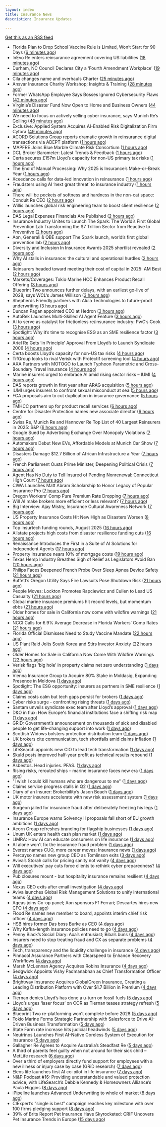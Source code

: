 ```yaml
---
layout: index
title: Insurance News
description: Insurance Updates

---
```


[Get this as an RSS feed](/insurance.rss)

<!-- news_marker starts -->
- Florida Plan to Drop School Vaccine Rule is Limited, Won’t Start for 90 Days ([6 minutes ago](https://www.insurancejournal.com/news/southeast/2025/09/09/838511.htm))
- InEvo Re enters reinsurance agreement covering US liabilities ([18 minutes ago](https://www.reinsurancene.ws/inevo-re-enters-reinsurance-agreement-covering-us-liabilities/))
- Durham, NC Council Declares City a ‘Fourth Amendment Workplace’ ([19 minutes ago](https://www.insurancejournal.com/news/southeast/2025/09/09/838506.htm))
- Cila changes name and overhauls Charter ([25 minutes ago](https://www.postonline.co.uk/claims/7958987/cila-changes-name-and-overhauls-charter))
- Ansvar Insurance Charity Workshop; Insights & Training ([28 minutes ago](https://insurance-edge.net/2025/09/09/ansvar-insurance-charity-workshop-insights-training/))
- Former WhatsApp Employee Says Bosses Ignored Cybersecurity Flaws ([42 minutes ago](https://www.insurancejournal.com/news/national/2025/09/09/838499.htm))
- Virginia’s Disaster Fund Now Open to Home and Business Owners ([44 minutes ago](https://www.insurancejournal.com/news/east/2025/09/09/838491.htm))
- We need to focus on actively selling cyber insurance, says Munich Re’s Golling ([48 minutes ago](https://www.reinsurancene.ws/we-need-to-focus-on-actively-selling-cyber-insurance-says-munich-res-golling/))
- Exclusive: Applied System Acquires AI-Enabled Risk Digitalization Firm Cytora ([49 minutes ago](https://www.insurancejournal.com/news/national/2025/09/09/838445.htm))
- ACORD Solutions Group reports dramatic growth in reinsurance digital transactions via ADEPT platform ([1 hours ago](https://www.reinsurancene.ws/acord-solutions-group-reports-dramatic-growth-in-reinsurance-digital-transactions-via-adept-platform/))
- MAPFRE Joins Blue Marble Climate Risk Consortium ([1 hours ago](https://insurance-edge.net/2025/09/09/mapfre-joins-blue-marble-climate-risk-consortium/))
- DCL Broker Barometer: Latest Trends & Feedback ([1 hours ago](https://insurance-edge.net/2025/09/09/dcl-broker-barometer-latest-trends-feedback/))
- Certa secures £157m Lloyd’s capacity for non-US primary tax risks ([1 hours ago](https://www.reinsurancene.ws/certa-secures-157m-lloyds-capacity-for-non-us-primary-tax-risks/))
- The End of Manual Processing: Why 2025 is Insurance’s Make-or-Break Year ([1 hours ago](https://insurance-edge.net/2025/09/09/the-end-of-manual-processing-why-2025-is-insurances-make-or-break-year/))
- Xceedance calls for data-led innovation in reinsurance ([1 hours ago](https://www.reinsurancene.ws/xceedance-calls-for-data-led-innovation-in-reinsurance/))
- Fraudsters using AI ‘next great threat’ to insurance industry ([1 hours ago](https://www.postonline.co.uk/news/7958959/fraudsters-using-ai-%E2%80%98next-great-threat%E2%80%99-to-insurance-industry))
- There will be pockets of softness and hardness in the non-cat space: Conduit Re CEO ([2 hours ago](https://www.reinsurancene.ws/there-will-be-pockets-of-softness-and-hardness-in-the-non-cat-space-conduit-re-ceo/))
- Willis launches global risk engineering team to boost client resilience ([2 hours ago](https://www.insurancebusinessmag.com/uk/news/breaking-news/willis-launches-global-risk-engineering-team-to-boost-client-resilience-548977.aspx))
- DAS Legal Expenses Financials Are Published ([2 hours ago](https://insurance-edge.net/2025/09/09/das-legal-expenses-financials-are-published/))
- Insurance Industry Unites to Launch The Spark: The World’s First Global Prevention Lab Transforming the $7 Trillion Sector from Reactive to Preventive ([2 hours ago](https://www.insurtechinsights.com/insurance-industry-unites-to-launch-the-spark-the-worlds-first-global-prevention-lab-transforming-the-7-trillion-sector-from-reactive-to-preventive/))
- Aon, Generali & QBE support The Spark launch, world’s first global prevention lab ([2 hours ago](https://www.reinsurancene.ws/aon-generali-qbe-support-the-spark-launch-worlds-first-global-prevention-lab/))
- Diversity and Inclusion In Insurance Awards 2025 shortlist revealed ([2 hours ago](https://www.postonline.co.uk/people/7958962/diversity-and-inclusion-in-insurance-awards-2025-shortlist-revealed))
- Why AI stalls in insurance: the cultural and operational hurdles ([2 hours ago](https://www.insurancebusinessmag.com/uk/news/technology/why-ai-stalls-in-insurance-the-cultural-and-operational-hurdles-548973.aspx))
- Reinsurers headed toward meeting their cost of capital in 2025: AM Best ([2 hours ago](https://www.reinsurancene.ws/reinsurers-headed-toward-meeting-their-cost-of-capital-in-2025-am-best/))
- Markets/Coverages: Tokio Marine HCC Enhances Product Recall Offering ([3 hours ago](https://www.insurancejournal.com/news/international/2025/09/09/838480.htm))
- Blueprint Two announces further delays, with an earliest go-live of 2028, says WCL’s James Willison ([3 hours ago](https://www.reinsurancene.ws/blueprint-two-announces-further-delays-with-an-earliest-go-live-of-2028-says-wcls-james-willison/))
- Shepherds Friendly partners with Alula Technologies to future-proof underwriting ([3 hours ago](https://ifamagazine.com/shepherds-friendly-partners-with-alula-technologies-to-future-proof-underwriting/))
- Duncan Pagan appointed CEO at Hedron ([3 hours ago](https://www.postonline.co.uk/broker/7958984/duncan-pagan-appointed-ceo-at-hedron))
- AutoRek Launches Multi-Skilled AI Agent Feature ([3 hours ago](https://insurance-edge.net/2025/09/09/autorek-launches-multi-skilled-ai-agent-feature/))
- AI to serve as catalyst for frictionless re/insurance industry: PwC’s Cook ([3 hours ago](https://www.reinsurancene.ws/ai-to-serve-as-catalyst-for-frictionless-re-insurance-industry-pwcs-cook/))
- Spotlight: Why it’s time to recognise ESG as an SME resilience factor ([3 hours ago](https://www.postonline.co.uk/market-access/7958109/spotlight-why-it%E2%80%99s-time-to-recognise-esg-as-an-sme-resilience-factor))
- Ariel Re Gets ‘In Principle’ Approval From Lloyd’s to Launch Syndicate 2006 ([4 hours ago](https://www.insurancejournal.com/news/international/2025/09/09/838308.htm))
- Certa boosts Lloyd’s capacity for non-US tax risks ([4 hours ago](https://www.insurancebusinessmag.com/uk/news/breaking-news/certa-boosts-lloyds-capacity-for-nonus-tax-risks-548964.aspx))
- TifGroup looks to rival Verisk with Protectif screening tool ([4 hours ago](https://www.postonline.co.uk/news/7958977/tifgroup-looks-to-rival-verisk-with-protectif-screening-tool))
- AXA Partners with MOTOGO to Launch Typhoon Parametric and Cross-Boundary Travel Insurance ([4 hours ago](https://www.insurtechinsights.com/axa-partners-with-motogo-to-launch-typhoon-parametric-and-cross-boundary-travel-insurance/))
- Marine insurers urged to embrace AI amid rising sector risks – IUMI ([4 hours ago](https://www.insurancebusinessmag.com/uk/news/marine/marine-insurers-urged-to-embrace-ai-amid-rising-sector-risks--iumi-548943.aspx))
- DAS reports growth in first year after ARAG acquisition ([5 hours ago](https://www.insurancebusinessmag.com/uk/news/breaking-news/das-reports-growth-in-first-year-after-arag-acquisition-548961.aspx))
- IUMI urges insurers to confront sexual misconduct at sea ([5 hours ago](https://www.insurancebusinessmag.com/uk/news/marine/iumi-urges-insurers-to-confront-sexual-misconduct-at-sea-548936.aspx))
- FCA proposals aim to cut duplication in insurance governance ([5 hours ago](https://www.insurancebusinessmag.com/uk/news/breaking-news/fca-proposals-aim-to-cut-duplication-in-insurance-governance-548935.aspx))
- TMHCC partners up for product recall services ([6 hours ago](https://www.insurancebusinessmag.com/uk/news/breaking-news/tmhcc-partners-up-for-product-recall-services-548933.aspx))
- Centre for Disaster Protection names new associate director ([6 hours ago](https://www.insurancebusinessmag.com/uk/news/breaking-news/centre-for-disaster-protection-names-new-associate-director-548932.aspx))
- Swiss Re, Munich Re and Hannover Re Top List of 40 Largest Reinsurers in 2025: S&P ([6 hours ago](https://www.insurancejournal.com/news/international/2025/09/09/838096.htm))
- Google Sued by Advertising Exchange Over Monopoly Violations ([7 hours ago](https://www.insurancejournal.com/news/national/2025/09/09/838424.htm))
- Automakers Debut New EVs, Affordable Models at Munich Car Show ([7 hours ago](https://www.insurancejournal.com/news/international/2025/09/09/838440.htm))
- Disasters Damage $12.7 Billion of African Infrastructure a Year ([7 hours ago](https://www.insurancejournal.com/news/international/2025/09/09/838427.htm))
- French Parliament Ousts Prime Minister, Deepening Political Crisis ([7 hours ago](https://www.insurancejournal.com/news/international/2025/09/09/838421.htm))
- Agent Has No Duty to Tell Insured of Pending Nonrenewal: Connecticut High Court ([7 hours ago](https://www.insurancejournal.com/news/east/2025/09/09/838430.htm))
- CIWA Launches Matt Abram Scholarship to Honor Legacy of Popular Insurance Pro ([7 hours ago](https://www.insurancejournal.com/news/west/2025/09/09/837411.htm))
- Oregon Workers’ Comp Pure Premium Rate Dropping ([7 hours ago](https://www.insurancejournal.com/news/west/2025/09/09/838416.htm))
- Will AI make brokers more efficient or less relevant? ([7 hours ago](https://www.postonline.co.uk/broker/7958949/will-ai-make-brokers-more-efficient-or-less-relevant))
- Big Interview: Ajay Mistry, Insurance Cultural Awareness Network ([7 hours ago](https://www.postonline.co.uk/people/7958865/big-interview-ajay-mistry-insurance-cultural-awareness-network))
- US Property Insurance Costs Hit New High as Disasters Worsen ([8 hours ago](https://www.insurancejournal.com/news/national/2025/09/09/838409.htm))
- Top insurtech funding rounds, August 2025 ([16 hours ago](https://www.dig-in.com/list/top-insurtech-funding-rounds-august-2025))
- Allstate projects high costs from disaster resilience funding cuts ([16 hours ago](https://www.dig-in.com/news/allstate-research-projects-high-costs-from-resilience-cuts))
- Renaissance Introduces the First in a Suite of AI Solutions for Independent Agents ([17 hours ago](https://www.insurancejournal.com/news/national/2025/09/08/838412.htm))
- Property insurance nears 10% of mortgage costs ([19 hours ago](https://www.dig-in.com/news/property-insurance-nearly-10-of-monthly-mortgage-expenses))
- Texas Hemp Industry Breathes Sigh of Relief as Legislators Avoid Ban ([20 hours ago](https://www.insurancejournal.com/news/southcentral/2025/09/08/838405.htm))
- Philips Faces Deepened French Probe Over Sleep Apnea Device Safety ([21 hours ago](https://www.insurancejournal.com/news/international/2025/09/08/838402.htm))
- Buffett’s Oregon Utility Says Fire Lawsuits Pose Shutdown Risk ([21 hours ago](https://www.insurancejournal.com/news/west/2025/09/08/838395.htm))
- People Moves: Lockton Promotes Rapciewicz and Cullen to Lead US Casualty ([21 hours ago](https://www.insurancejournal.com/news/national/2025/09/08/838383.htm))
- Global marine insurance premiums hit record levels, but momentum ebbs ([21 hours ago](https://www.insurancebusinessmag.com/uk/news/marine/global-marine-insurance-premiums-hit-record-levels-but-momentum-ebbs-548871.aspx))
- Older homes for sale in California now come with wildfire warnings ([21 hours ago](https://www.dig-in.com/articles/older-homes-for-sale-in-california-now-come-with-wildfire-warnings))
- NCCI Calls for 6.9% Average Decrease in Florida Workers’ Comp Rates ([21 hours ago](https://www.insurancejournal.com/news/southeast/2025/09/08/838382.htm))
- Florida Official Dismisses Need to Study Vaccine Mandate ([22 hours ago](https://www.insurancejournal.com/news/southeast/2025/09/08/838376.htm))
- US Plant Raid Jolts South Korea and Stirs Investor Anxiety ([22 hours ago](https://www.insurancejournal.com/news/international/2025/09/08/838371.htm))
- Older Homes for Sale in California Now Come With Wildfire Warnings ([22 hours ago](https://www.insurancejournal.com/news/west/2025/09/08/838367.htm))
- Verisk flags ‘big hole’ in property claims net zero understanding ([1 days ago](https://www.postonline.co.uk/claims/7958960/verisk-flags-%E2%80%98big-hole%E2%80%99-in-property-claims-net-zero-understanding))
- Vienna Insurance Group to Acquire 80% Stake in Moldasig, Expanding Presence in Moldova ([1 days ago](https://www.insurtechinsights.com/vienna-insurance-group-to-acquire-80-stake-in-moldasig-expanding-presence-in-moldova/))
- Spotlight: The ESG opportunity: insurers as partners in SME resilience ([1 days ago](https://www.postonline.co.uk/market-access/7958111/spotlight-the-esg-opportunity-insurers-as-partners-in-sme-resilience))
- Claims costs calm but tech gaps persist for brokers ([1 days ago](https://www.postonline.co.uk/broker/7958975/claims-costs-calm-but-tech-gaps-persist-for-brokers))
- Cyber risks surge - confronting rising threats ([1 days ago](https://www.insurancebusinessmag.com/uk/tv/cyber-risks-surge--confronting-rising-threats-548805.aspx))
- Santam unveils syndicate exec team after Lloyd’s approval ([1 days ago](https://www.postonline.co.uk/news/7958976/santam-unveils-syndicate-exec-team-after-lloyd%E2%80%99s-approval))
- D&O in flux: How Europe's financial institutions face a shifting risk map ([1 days ago](https://www.insurancebusinessmag.com/uk/news/professional-liability/dando-in-flux-how-europes-financial-institutions-face-a-shifting-risk-map-548804.aspx))
- GRiD: Government’s announcement on thousands of sick and disabled people to get life-changing support into work ([1 days ago](https://ifamagazine.com/grid-governments-announcement-on-thousands-of-sick-and-disabled-people-to-get-life-changing-support-into-work/))
- Scottish Widows bolsters protection distribution team ([1 days ago](https://ifamagazine.com/scottish-widows-bolsters-protection-distribution-team/))
- UK brokers cite communication, tech shortfalls amid claims inflation ([1 days ago](https://www.insurancebusinessmag.com/uk/news/claims/uk-brokers-cite-communication-tech-shortfalls-amid-claims-inflation-548795.aspx))
- LifeSearch appoints new CIO to lead tech transformation ([1 days ago](https://ifamagazine.com/lifesearch-appoints-new-cio-to-lead-tech-transformation/))
- Skuld posts improved half-year profit as technical results rebound ([1 days ago](https://www.insurancebusinessmag.com/uk/news/marine/skuld-posts-improved-halfyear-profit-as-technical-results-rebound-548792.aspx))
- Asbestos. Head injuries. PFAS. ([1 days ago](https://www.insurancebusinessmag.com/uk/news/breaking-news/asbestos--head-injuries--pfas--548846.aspx))
- Rising risks, rerouted ships – marine insurance faces new era ([1 days ago](https://www.insurancebusinessmag.com/uk/news/marine/rising-risks-rerouted-ships--marine-insurance-faces-new-era-548766.aspx))
- "I wish I could kill humans who are dangerous to me" ([1 days ago](https://www.insurancebusinessmag.com/uk/news/cyber/i-wish-i-could-kill-humans-who-are-dangerous-to-me-548828.aspx))
- Claims service progress stalls in Q2 ([1 days ago](https://www.postonline.co.uk/claims/7958259/claims-service-progress-stalls-in-q2))
- Diary of an Insurer: Brokerbility’s Jason Beach ([1 days ago](https://www.postonline.co.uk/broker/7957847/diary-of-an-insurer-brokerbility%E2%80%99s-jason-beach))
- UK motor insurers accelerate with new risk assessment system ([1 days ago](https://www.insurancebusinessmag.com/uk/news/auto-motor/uk-motor-insurers-accelerate-with-new-risk-assessment-system-548751.aspx))
- Surgeon jailed for insurance fraud after deliberately freezing his legs ([1 days ago](https://www.insurancebusinessmag.com/uk/news/breaking-news/surgeon-jailed-for-insurance-fraud-after-deliberately-freezing-his-legs-548749.aspx))
- Insurance Europe warns Solvency II proposals fall short of EU growth ambitions ([1 days ago](https://www.insurancebusinessmag.com/uk/news/breaking-news/insurance-europe-warns-solvency-ii-proposals-fall-short-of-eu-growth-ambitions-548745.aspx))
- Acorn Group refreshes branding for flagship businesses ([1 days ago](https://www.insurancebusinessmag.com/uk/news/breaking-news/acorn-group-refreshes-branding-for-flagship-businesses-548744.aspx))
- Unum UK enters health cash plan market ([1 days ago](https://www.postonline.co.uk/news/7958956/unum-uk-enters-health-cash-plan-market))
- LIMRA: How AI can educate consumers on life insurance ([1 days ago](https://www.dig-in.com/news/limra-how-ai-can-educate-consumers-on-life-insurance))
- AI alone won't fix the insurance fraud problem ([1 days ago](https://www.dig-in.com/opinion/ai-alone-wont-fix-the-insurance-fraud-problem))
- Everest names CUO, more career moves: Insurance news ([1 days ago](https://www.dig-in.com/news/everest-names-cuo-more-career-moves-insurance-news))
- Percayso names new group CEO as Tomlinson exits ([3 days ago](https://www.postonline.co.uk/people/7958971/percayso-names-new-group-ceo-as-tomlinson-exits))
- Aviva’s Storah calls for pricing sanity not vanity ([4 days ago](https://www.postonline.co.uk/news/7958958/aviva%E2%80%99s-storah-calls-for-pricing-sanity-not-vanity))
- Will executives’ pay cuts force clients to rethink cyber preparedness? ([4 days ago](https://www.insurancebusinessmag.com/uk/news/cyber/will-executives-pay-cuts-force-clients-to-rethink-cyber-preparedness-548661.aspx))
- Pub closures mount - but hospitality insurance remains resilient ([4 days ago](https://www.insurancebusinessmag.com/uk/news/hospitality/pub-closures-mount--but-hospitality-insurance-remains-resilient-548636.aspx))
- Nexus CEO exits after email investigation ([4 days ago](https://www.postonline.co.uk/commercial/7958965/nexus-ceo-exits-after-email-investigation))
- Aviva launches Global Risk Management Solutions to unify international teams ([4 days ago](https://www.insurancebusinessmag.com/uk/news/breaking-news/aviva-launches-global-risk-management-solutions-to-unify-international-teams-548625.aspx))
- Ageas joins Co-op panel; Aon sponsors F1 Ferrari; Descartes hires new CFO ([4 days ago](https://www.postonline.co.uk/news/7958952/ageas-joins-co-op-panel-aon-sponsors-f1-ferrari-descartes-hires-new-cfo))
- Flood Re names new member to board, appoints interim chief risk officer ([4 days ago](https://www.insurancebusinessmag.com/uk/news/breaking-news/flood-re-names-new-member-to-board-appoints-interim-chief-risk-officer-548616.aspx))
- HSB hires former Das boss Burke as CEO ([4 days ago](https://www.postonline.co.uk/news/7958961/hsb-hires-former-das-boss-burke-as-ceo))
- Why Kafka-length insurance policies need to go ([4 days ago](https://www.postonline.co.uk/regulation/7958932/why-kafka-length-insurance-policies-need-to-go))
- Penny Black’s Social Diary: Axa’s enthusiast; Biba’s buns ([4 days ago](https://www.postonline.co.uk/people/7958297/penny-black%E2%80%99s-social-diary-axa%E2%80%99s-enthusiast-biba%E2%80%99s-buns))
- Insurers need to stop treating fraud and CX as separate problems ([4 days ago](https://www.dig-in.com/opinion/insurers-to-stop-treating-fraud-and-cx-as-separate-problems))
- Tech, transparency and the liquidity challenge in insurance ([4 days ago](https://www.dig-in.com/opinion/tech-transparency-and-liquidity-challenge-in-insurance))
- Pinnacol Assurance Partners with Clearspeed to Enhance Recovery Workflows ([4 days ago](https://www.insurtechinsights.com/pinnacol-assurance-partners-with-clearspeed-to-enhance-recovery-workflows/))
- Marsh McLennan Agency Acquires Robins Insurance ([4 days ago](https://www.insurtechinsights.com/marsh-mclennan-agency-acquires-robins-insurance/))
- Sedgwick Appoints Vishy Padmanabhan as Chief Transformation Officer ([4 days ago](https://www.insurtechinsights.com/sedgwick-appoints-vishy-padmanabhan-as-chief-transformation-officer/))
- Brightway Insurance Acquires GlobalGreen Insurance, Creating a Leading Distribution Platform with Over $1.7 Billion in Premium ([4 days ago](https://www.insurtechinsights.com/brightway-insurance-acquires-globalgreen-insurance-creating-a-leading-distribution-platform-with-over-1-7-billion-in-premium/))
- Tiernan denies Lloyd’s has done a u-turn on fossil fuels ([5 days ago](https://www.postonline.co.uk/lloyd%E2%80%99slondon/7958955/tiernan-denies-lloyd%E2%80%99s-has-done-a-u-turn-on-fossil-fuels))
- Lloyd’s urges ‘laser focus’ on COR as Tiernan teases strategy refresh ([5 days ago](https://www.postonline.co.uk/lloyd%E2%80%99slondon/7958954/lloyd%E2%80%99s-urges-%E2%80%98laser-focus%E2%80%99-on-cor-as-tiernan-teases-strategy-refresh))
- Blueprint Two re-platforming won’t complete before 2028 ([5 days ago](https://www.postonline.co.uk/lloyd%E2%80%99slondon/7958953/blueprint-two-re-platforming-won%E2%80%99t-complete-before-2028))
- Tokio Marine Forms Strategic Partnership with Salesforce to Drive AI-Driven Business Transformation ([5 days ago](https://www.insurtechinsights.com/tokio-marine-forms-strategic-partnership-with-salesforce-to-drive-ai-driven-business-transformation/))
- State Farm rate increase hits judicial headwinds ([5 days ago](https://www.dig-in.com/news/state-farm-rate-increase-hits-judicial-headwinds))
- Neutrinos Launches First AI-Native Coreless System of Execution for Insurance ([5 days ago](https://www.insurtechinsights.com/neutrinos-launches-first-ai-native-coreless-system-of-execution-for-insurance/))
- Gallagher Re Agrees to Acquire Australia’s Steadfast Re ([5 days ago](https://www.insurtechinsights.com/gallagher-re-agrees-to-acquire-australias-steadfast-re/))
- A third of parents feel guilty when not around for their sick child – MetLife research ([6 days ago](https://ifamagazine.com/a-third-of-parents-feel-guilty-when-not-around-for-their-sick-child-metlife-research/))
- Over a third of employers directly fund support for employees with a new illness or injury case by case (GRiD research) ([7 days ago](https://ifamagazine.com/over-a-third-36-of-employers-directly-fund-support-for-employees-with-a-new-illness-or-injury-case-by-case-grid-research/))
- Eleos life launches first AI co-pilot in life insurance ([7 days ago](https://ifamagazine.com/eleos-life-launches-first-ai-co-pilot-in-life-insurance/))
- NI&P Podcast #16: Providing understandable and valued protection advice, with LifeSearch’s Debbie Kennedy & Homeowners Alliance’s Paula Higgins ([8 days ago](https://ifamagazine.com/nip-podcast-16-providing-understandable-and-valued-protection-advice-with-lifesearchs-debbie-kennedy-homeowners-alliances-paula-higgins/))
- iPipeline launches Advanced Underwriting to whole of market ([8 days ago](https://ifamagazine.com/ipipeline-launches-advanced-underwriting-to-whole-of-market/))
- CIExpert’s “single is best” campaign reaches key milestone with over 100 firms pledging support ([8 days ago](https://ifamagazine.com/ciexperts-single-is-best-campaign-reaches-key-milestone-with-over-100-firms-pledging-support/))
- 39% of Brits Report Pet Insurance Have Skyrocketed: CRIF Uncovers Pet Insurance Trends in Europe ([15 days ago](https://thefintechtimes.com/39-of-brits-report-pet-insurance-have-skyrocketed-crif-uncovers-pet-insurance-trends-in-europe/))

<!-- news_marker ends -->